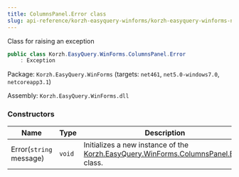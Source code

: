 ```yaml
---
title: ColumnsPanel.Error class
slug: api-reference/korzh-easyquery-winforms/korzh-easyquery-winforms-namespace/columnspanel-error-class
---
```

Class for raising an exception
```csharp
public class Korzh.EasyQuery.WinForms.ColumnsPanel.Error
    : Exception

```
Package: `Korzh.EasyQuery.WinForms` (targets: `net461`, `net5.0-windows7.0`, `netcoreapp3.1`)

Assembly: `Korzh.EasyQuery.WinForms.dll`

### Constructors

| Name | Type | Description | 
| --- | --- | --- | 
| Error(`string` message) | `void` | Initializes a new instance of the [Korzh.EasyQuery.WinForms.ColumnsPanel.Error](api-reference/korzh-easyquery-winforms/korzh-easyquery-winforms-namespace/columnspanel-class) class. |